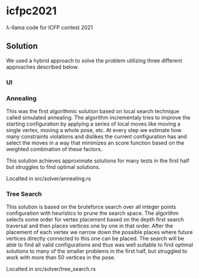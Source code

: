 # icfpc2021
λ-llama code for ICFP contest 2021


## Solution

We used a hybrid approach to solve the problem utilizing three different approaches described
below.

### UI

### Annealing

This was the first algorithmic solution based on local search technique called
simulated annealing. The algorithm incrementaly tries to improve the starting configuration
by applying a series of local moves like moving a single vertex, moving a whole pose, etc.
At every step we estimate how many constraints violations and dislikes the current configuration
has and select the moves in a way that minimizes an score function based on the weighted
combination of these factors.

This solution achieves approximate solutions for many tests in the first half but struggles to
find optimal solutions.

Localted in src/solver/annealing.rs

### Tree Search

This solution is based on the bruteforce search over all integer points configuration with
heuristics to prune the search space. The algorithm selects some order for vertex placement
based on the depth first search traversal and then places vertices one by one in that order.
After the placement of each vertex we narrow down the possible places where future vertices
directly connected to this one can be placed. The search will be able to find all valid
configurations and thus was well suitable to find optimal solutions to many of the smaller
problems in the first half, but struggled to work with more than 50 vertices in the pose.

Localted in src/solver/tree_search.rs
